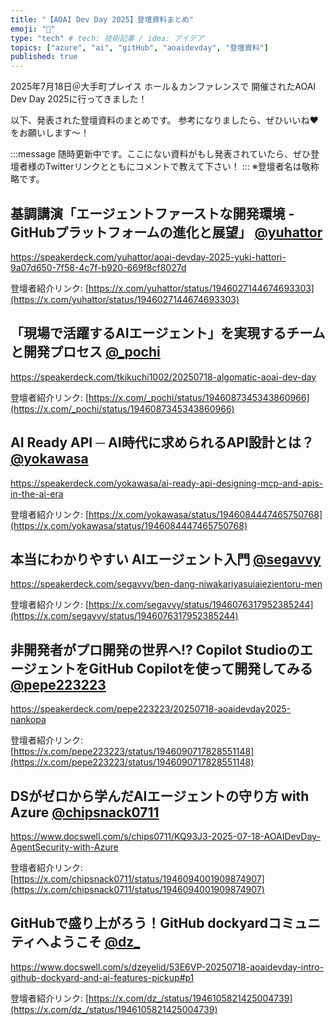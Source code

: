 ```yaml
---
title: "【AOAI Dev Day 2025】登壇資料まとめ"
emoji: "📣"
type: "tech" # tech: 技術記事 / idea: アイデア
topics: ["azure", "ai", "gitHub", "aoaidevday", "登壇資料"]
published: true
---
```


2025年7月18日＠大手町プレイス ホール＆カンファレンスで
開催されたAOAI Dev Day 2025に行ってきました！

以下、発表された登壇資料のまとめです。
参考になりましたら、ぜひいいね❤️をお願いします〜！

:::message
随時更新中です。ここにない資料がもし発表されていたら、ぜひ登壇者様のTwitterリンクとともにコメントで教えて下さい！
:::
※登壇者名は敬称略です。


## 基調講演「エージェントファーストな開発環境 - GitHubプラットフォームの進化と展望」  [@yuhattor](https://x.com/yuhattor)

https://speakerdeck.com/yuhattor/aoai-devday-2025-yuki-hattori-9a07d650-7f58-4c7f-b920-669f8cf8027d

登壇者紹介リンク: [https://x.com/yuhattor/status/1946027144674693303](https://x.com/yuhattor/status/1946027144674693303)



## 「現場で活躍するAIエージェント」を実現するチームと開発プロセス  [@_pochi](https://x.com/_pochi)

https://speakerdeck.com/tkikuchi1002/20250718-algomatic-aoai-dev-day

登壇者紹介リンク: [https://x.com/_pochi/status/1946087345343860966](https://x.com/_pochi/status/1946087345343860966)



## AI Ready API ─ AI時代に求められるAPI設計とは？  [@yokawasa](https://x.com/yokawasa)

https://speakerdeck.com/yokawasa/ai-ready-api-designing-mcp-and-apis-in-the-ai-era

登壇者紹介リンク: [https://x.com/yokawasa/status/1946084447465750768](https://x.com/yokawasa/status/1946084447465750768)



## 本当にわかりやすい AIエージェント入門  [@segavvy](https://x.com/segavvy)

https://speakerdeck.com/segavvy/ben-dang-niwakariyasuiaiezientoru-men

登壇者紹介リンク: [https://x.com/segavvy/status/1946076317952385244](https://x.com/segavvy/status/1946076317952385244)


## 非開発者がプロ開発の世界へ!? Copilot StudioのエージェントをGitHub Copilotを使って開発してみる [@pepe223223](https://x.com/pepe223223)

https://speakerdeck.com/pepe223223/20250718-aoaidevday2025-nankopa

登壇者紹介リンク: [https://x.com/pepe223223/status/1946090717828551148](https://x.com/pepe223223/status/1946090717828551148)



## DSがゼロから学んだAIエージェントの守り方 with Azure [@chipsnack0711](https://x.com/chipsnack0711)

https://www.docswell.com/s/chips0711/KQ93J3-2025-07-18-AOAIDevDay-AgentSecurity-with-Azure

登壇者紹介リンク: [https://x.com/chipsnack0711/status/1946094001909874907](https://x.com/chipsnack0711/status/1946094001909874907)


## GitHubで盛り上がろう！GitHub dockyardコミュニティへようこそ [@dz_](https://x.com/dz_)

https://www.docswell.com/s/dzeyelid/53E6VP-20250718-aoaidevday-intro-github-dockyard-and-ai-features-pickup#p1

登壇者紹介リンク: [https://x.com/dz_/status/1946105821425004739](https://x.com/dz_/status/1946105821425004739)


